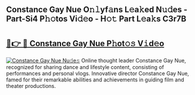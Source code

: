 ## Constance Gay Nue O𝚗𝚕yf𝚊ns L𝚎a𝚔ed N𝚞𝚍es - Part-Si4 P𝚑𝚘tos Vi𝚍𝚎o - H𝚘𝚝 Part L𝚎a𝚔s C3r7B

# <h2><a href="http://kf57xn.oniu.top/?m=Constance+Gay+Nue">🔗👉 🔴 Constance Gay Nue P𝚑ot𝚘𝚜 V𝚒d𝚎o</a></h2>

[![Constance Gay Nue Nu𝚍e𝚜](https://i.imgur.com/0qMVB7G.gif)](http://kf57xn.oniu.top/?m=Constance+Gay+Nue)
Online thought leader Constance Gay Nue, recognized for sharing dance and lifestyle content, consisting of performances and personal vlogs. Innovative director Constance Gay Nue, famed for their remarkable abilities and achievements in guiding film and theater productions.  
